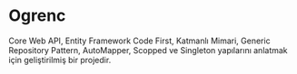# Ogrenc
Core Web API, Entity Framework Code First, Katmanlı Mimari, Generic Repository Pattern, AutoMapper, Scopped ve Singleton yapılarını anlatmak için geliştirilmiş bir projedir. 
